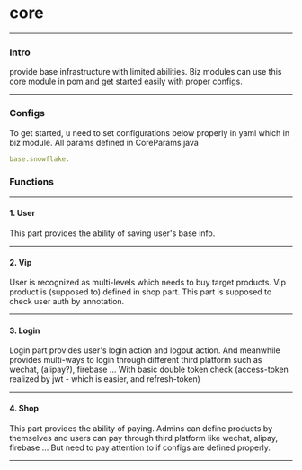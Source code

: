 # core

---

### Intro
provide base infrastructure with limited abilities.
Biz modules can use this core module in pom and get started easily with proper configs.

---

### Configs

To get started, u need to set configurations below properly in yaml which in biz module. 
All params defined in CoreParams.java
```yaml
base.snowflake.
```


### Functions

---

#### 1. User

This part provides the ability of saving user's base info. 

---

#### 2. Vip

User is recognized as multi-levels which needs to buy target products. 
Vip product is (supposed to) defined in shop part. 
This part is supposed to check user auth by annotation.

---

#### 3. Login

Login part provides user's login action and logout action. And meanwhile provides multi-ways to login through different third platform such as wechat, (alipay?), firebase ...
With basic double token check (access-token realized by jwt - which is easier, and refresh-token)

---

#### 4. Shop

This part provides the ability of paying. Admins can define products by themselves and users can pay through third platform like wechat, alipay, firebase ...
But need to pay attention to if configs are defined properly.

---
